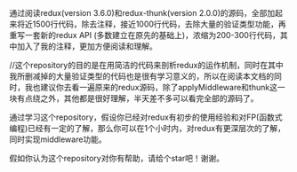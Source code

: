 通过阅读redux(version 3.6.0)和redux-thunk(version 2.0.0)的源码，全部加起来将近1500行代码，除去注释，接近1000行代码，去除大量的验证类型功能，再重写一套新的redux API (多数建立在原先的基础上)，浓缩为200-300行代码，其中加入了我的注释，更加方便阅读和理解。

//这个repository的目的是在用简洁的代码来剖析redux的运作机制，同时在其中我所删减掉的大量验证类型的代码也是很有学习意义的，所以在阅读本文档的同时，我也建议你去看一遍原来的redux源码，除了applyMiddleware和thunk这一块有点绕之外，其他都是很好理解，半天差不多可以看完全部的源码了。

通过学习这个repository，假设你已经对redux有初步的使用经验和对FP(函数式编程)已经有一定的了解，那么你可以在1个小时内，对redux有更深层次的了解，同时实现middleware功能。

假如你认为这个repository对你有帮助，请给个star吧！谢谢。
